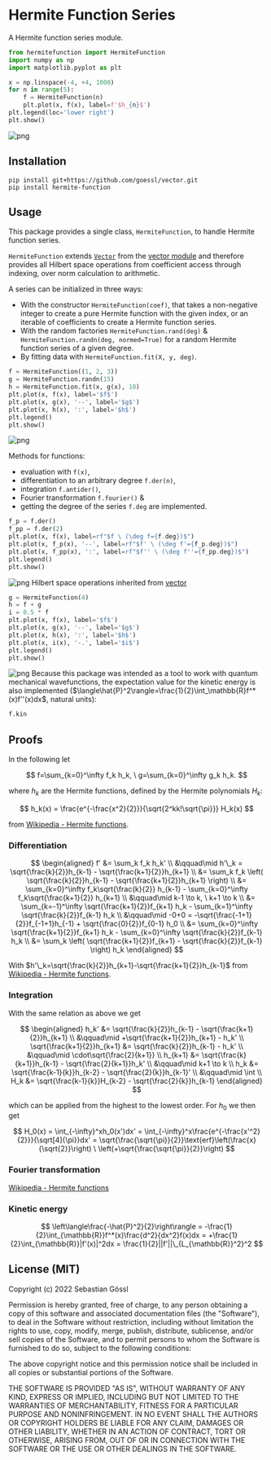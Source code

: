# Hermite Function Series

A Hermite function series module.
```python
from hermitefunction import HermiteFunction
import numpy as np
import matplotlib.pyplot as plt

x = np.linspace(-4, +4, 1000)
for n in range(5):
    f = HermiteFunction(n)
    plt.plot(x, f(x), label=f'$h_{n}$')
plt.legend(loc='lower right')
plt.show()
```
![png](https://raw.githubusercontent.com/goessl/hermite-function/main/readme/hermite_functions.png)

## Installation

```
pip install git+https://github.com/goessl/vector.git
pip install hermite-function
```

## Usage

This package provides a single class, `HermiteFunction`, to handle Hermite function series.

`HermiteFunction` extends [`Vector`](https://github.com/goessl/vector/blob/main/vector.py) from the [vector module](https://github.com/goessl/vector) and therefore provides all Hilbert space operations from coefficient access through indexing, over norm calculation to arithmetic.

A series can be initialized in three ways:
 - With the constructor `HermiteFunction(coef)`, that takes a non-negative integer to create a pure Hermite function with the given index, or an iterable of coefficients to create a Hermite function series.
 - With the random factories `HermiteFunction.rand(deg)` & `HermiteFunction.randn(deg, normed=True)` for a random Hermite function series of a given degree.
 - By fitting data with `HermiteFunction.fit(X, y, deg)`.
```python
f = HermiteFunction((1, 2, 3))
g = HermiteFunction.randn(15)
h = HermiteFunction.fit(x, g(x), 10)
plt.plot(x, f(x), label='$f$')
plt.plot(x, g(x), '--', label='$g$')
plt.plot(x, h(x), ':', label='$h$')
plt.legend()
plt.show()
```
![png](https://raw.githubusercontent.com/goessl/hermite-function/main/readme/initialization.png)

Methods for functions:
- evaluation with `f(x)`,
- differentiation to an arbitrary degree `f.der(n)`,
- integration `f.antider()`,
- Fourier transformation `f.fourier()` &
- getting the degree of the series `f.deg` are implemented.
```python
f_p = f.der()
f_pp = f.der(2)
plt.plot(x, f(x), label=rf"$f \ (\deg f={f.deg})$")
plt.plot(x, f_p(x), '--', label=rf"$f' \ (\deg f'={f_p.deg})$")
plt.plot(x, f_pp(x), ':', label=rf"$f'' \ (\deg f''={f_pp.deg})$")
plt.legend()
plt.show()
```
![png](https://raw.githubusercontent.com/goessl/hermite-function/main/readme/differentiation.png)
Hilbert space operations inherited from [vector](https://github.com/goessl/vector)
```python
g = HermiteFunction(4)
h = f + g
i = 0.5 * f
plt.plot(x, f(x), label='$f$')
plt.plot(x, g(x), '--', label='$g$')
plt.plot(x, h(x), ':', label='$h$')
plt.plot(x, i(x), '-.', label='$i$')
plt.legend()
plt.show()
```
![png](https://raw.githubusercontent.com/goessl/hermite-function/main/readme/arithmetic.png)
Because this package was intended as a tool to work with quantum mechanical wavefunctions, the expectation value for the kinetic energy is also implemented ($\langle\hat{P}^2\rangle=\frac{1}{2}\int_\mathbb{R}f^*(x)f''(x)dx$, natural units):
```python
f.kin
```

## Proofs

In the following let

$$
    f=\sum_{k=0}^\infty f_k h_k, \ g=\sum_{k=0}^\infty g_k h_k.
$$

where $h_k$ are the Hermite functions, defined by the Hermite polynomials $H_k$:

$$
    h_k(x) = \frac{e^{-\frac{x^2}{2}}}{\sqrt{2^kk!\sqrt{\pi}}} H_k(x)
$$

from [Wikipedia - Hermite functions](https://en.wikipedia.org/wiki/Hermite_polynomials\#Hermite_functions).

### Differentiation

$$
    \begin{aligned}
        f' &= \sum_k f_k h_k' \\
        &\qquad\mid h'\_k = \sqrt{\frac{k}{2}}h_{k-1} - \sqrt{\frac{k+1}{2}}h_{k+1} \\
        &= \sum_k f_k \left( \sqrt{\frac{k}{2}}h_{k-1} - \sqrt{\frac{k+1}{2}}h_{k+1} \right) \\
        &= \sum_{k=0}^\infty f_k\sqrt{\frac{k}{2}} h_{k-1} - \sum_{k=0}^\infty f_k\sqrt{\frac{k+1}{2}} h_{k+1} \\
        &\qquad\mid k-1 \to k, \ k+1 \to k \\
        &= \sum_{k=-1}^\infty \sqrt{\frac{k+1}{2}}f_{k+1} h_k - \sum_{k=1}^\infty \sqrt{\frac{k}{2}}f_{k-1} h_k \\
        &\qquad\mid -0+0 = -\sqrt{\frac{-1+1}{2}}f_{-1+1}h_{-1} + \sqrt{\frac{0}{2}}f_{0-1} h_0 \\
        &= \sum_{k=0}^\infty \sqrt{\frac{k+1}{2}}f_{k+1} h_k - \sum_{k=0}^\infty \sqrt{\frac{k}{2}}f_{k-1} h_k \\
        &= \sum_k \left( \sqrt{\frac{k+1}{2}}f_{k+1} - \sqrt{\frac{k}{2}}f_{k-1} \right) h_k
    \end{aligned}
$$

With $h'\_k=\sqrt{\frac{k}{2}}h_{k+1}-\sqrt{\frac{k+1}{2}}h_{k-1}$ from [Wikipedia - Hermite functions](https://en.wikipedia.org/wiki/Hermite_polynomials\#Hermite_functions).

### Integration

With the same relation as above we get

$$
    \begin{aligned}
        h_k' &= \sqrt{\frac{k}{2}}h_{k-1} - \sqrt{\frac{k+1}{2}}h_{k+1} \\
        &\qquad\mid +\sqrt{\frac{k+1}{2}}h_{k+1} - h_k' \\
        \sqrt{\frac{k+1}{2}}h_{k+1} &= \sqrt{\frac{k}{2}}h_{k-1} - h_k' \\
        &\qquad\mid \cdot\sqrt{\frac{2}{k+1}} \\
        h_{k+1} &= \sqrt{\frac{k}{k+1}}h_{k-1} - \sqrt{\frac{2}{k+1}}h_k' \\
        &\qquad\mid k+1 \to k \\
        h_k &= \sqrt{\frac{k-1}{k}}h_{k-2} - \sqrt{\frac{2}{k}}h_{k-1}' \\
        &\qquad\mid \int \\
        H_k &= \sqrt{\frac{k-1}{k}}H_{k-2} - \sqrt{\frac{2}{k}}h_{k-1}
    \end{aligned}
$$

which can be applied from the highest to the lowest order. For $h_0$ we then get

$$
    H_0(x) = \int_{-\infty}^xh_0(x')dx' = \int_{-\infty}^x\frac{e^{-\frac{x'^2}{2}}}{\sqrt[4]{\pi}}dx' = \sqrt{\frac{\sqrt{\pi}}{2}}\text{erf}\left(\frac{x}{\sqrt{2}}\right) \ \left(+\sqrt{\frac{\sqrt{\pi}}{2}}\right)
$$

### Fourier transformation

[Wikipedia - Hermite functions](https://en.wikipedia.org/wiki/Hermite_polynomials#Hermite_functions_as_eigenfunctions_of_the_Fourier_transform)

### Kinetic energy

$$
    \left\langle\frac{-\hat{P}^2}{2}\right\rangle = -\frac{1}{2}\int_{\mathbb{R}}f^*(x)\frac{d^2}{dx^2}f(x)dx = +\frac{1}{2}\int_{\mathbb{R}}|f'(x)|^2dx = \frac{1}{2}||f'||\_{L_{\mathbb{R}}^2}^2
$$

## License (MIT)

Copyright (c) 2022 Sebastian Gössl

Permission is hereby granted, free of charge, to any person obtaining a copy
of this software and associated documentation files (the "Software"), to deal
in the Software without restriction, including without limitation the rights
to use, copy, modify, merge, publish, distribute, sublicense, and/or sell
copies of the Software, and to permit persons to whom the Software is
furnished to do so, subject to the following conditions:

The above copyright notice and this permission notice shall be included in all
copies or substantial portions of the Software.

THE SOFTWARE IS PROVIDED "AS IS", WITHOUT WARRANTY OF ANY KIND, EXPRESS OR
IMPLIED, INCLUDING BUT NOT LIMITED TO THE WARRANTIES OF MERCHANTABILITY,
FITNESS FOR A PARTICULAR PURPOSE AND NONINFRINGEMENT. IN NO EVENT SHALL THE
AUTHORS OR COPYRIGHT HOLDERS BE LIABLE FOR ANY CLAIM, DAMAGES OR OTHER
LIABILITY, WHETHER IN AN ACTION OF CONTRACT, TORT OR OTHERWISE, ARISING FROM,
OUT OF OR IN CONNECTION WITH THE SOFTWARE OR THE USE OR OTHER DEALINGS IN THE
SOFTWARE.
